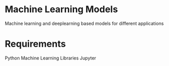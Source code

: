 # Machine Learning Models
Machine learning and deeplearning based models for different applications

# Requirements
Python 
Machine Learning Libraries
Jupyter

